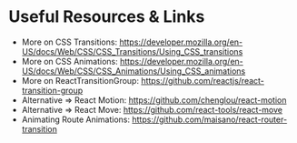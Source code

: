 # Useful Resources & Links

- More on CSS Transitions: https://developer.mozilla.org/en-US/docs/Web/CSS/CSS_Transitions/Using_CSS_transitions
- More on CSS Animations: https://developer.mozilla.org/en-US/docs/Web/CSS/CSS_Animations/Using_CSS_animations
- More on ReactTransitionGroup: https://github.com/reactjs/react-transition-group
- Alternative => React Motion: https://github.com/chenglou/react-motion
- Alternative => React Move: https://github.com/react-tools/react-move
- Animating Route Animations: https://github.com/maisano/react-router-transition